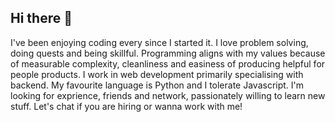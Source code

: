 ## Hi there 👋

I've been enjoying coding every since I started it. I love problem solving, doing quests and being skillful. Programming aligns with my values because of measurable complexity, cleanliness and easiness of producing helpful for people products. I work in web development primarily specialising with backend. My favourite language is Python and I tolerate Javascript. I'm looking for exprience, friends and network, passionately willing to learn new stuff. Let's chat if you are hiring or wanna work with me!
